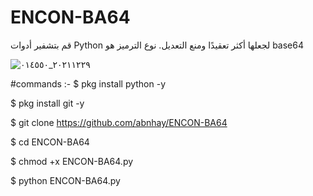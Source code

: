 # ENCON-BA64
قم بتشفير أدوات Python لجعلها أكثر تعقيدًا ومنع التعديل. نوع الترميز هو base64

![٢٠٢١١٢٢٩_٠١٤٥٥٠](https://user-images.githubusercontent.com/75506961/147613175-3e9ac37b-e18b-4a92-bd40-4413cec141a9.jpg)



#commands :-
$ pkg install python -y

$ pkg install git -y

$ git clone https://github.com/abnhay/ENCON-BA64

$ cd ENCON-BA64

$ chmod +x ENCON-BA64.py

$ python ENCON-BA64.py 
